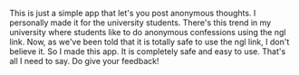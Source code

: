 This is just a simple app that let's you post anonymous thoughts.
I personally made it for the university students.
There's this trend in my university where students like to do anonymous confessions using the ngl link.
Now, as we've been told that it is totally safe to use the ngl link, I don't believe it. So I made this app.
It is completely safe and easy to use.
That's all I need to say.
Do give your feedback!